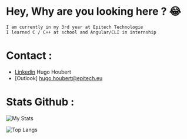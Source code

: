 <h1 class="center">Hey, Why are you looking here ? 😂</h1>

    I am currently in my 3rd year at Epitech Technologie
    I learned C / C++ at school and Angular/CLI in internship
    
## <h1 class="center">Contact :</h1>

- [Linkedin](https://www.linkedin.com/in/hugo-houbert-218b3222a/) Hugo Houbert
- [Outlook] hugo.houbert@epitech.eu

## <h1 class="center">Stats Github :</h1>

![My Stats](https://github-readme-stats.vercel.app/api?username=HugoHoubert&theme=cobalt&show_icons=true)

![Top Langs](https://github-readme-stats.vercel.app/api/top-langs/?username=HugoHoubert&theme=cobalt&layout=compact)
